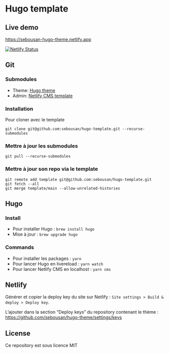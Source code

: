 # Hugo template

## Live demo
https://sebousan-hugo-theme.netlify.app

[![Netlify Status](https://api.netlify.com/api/v1/badges/5a4fa061-e7a5-4e66-9612-4fae713bda09/deploy-status)](https://app.netlify.com/sites/sebousan-hugo-theme/deploys)

## Git

### Submodules
* Theme: [Hugo theme](https://github.com/sebousan/hugo-theme)
* Admin: [Netlify CMS template](https://github.com/sebousan/netlify-cms-template)

### Installation
Pour cloner avec le template
```
git clone git@github.com:sebousan/hugo-template.git --recurse-submodules
```

### Mettre à jour les submodules
```
git pull --recurse-submodules
```

### Mettre à jour son repo via le template

```
git remote add template git@github.com:sebousan/hugo-template.git
git fetch --all
git merge template/main --allow-unrelated-histories
```

## Hugo

### Install

* Pour installer Hugo : `brew install hugo`
* Mise à jour : `brew upgrade hugo`

### Commands

* Pour installer les packages : `yarn`
* Pour lancer Hugo en livereload : `yarn watch`
* Pour lancer Netlify CMS en localhost : `yarn cms`

## Netlify

Générer et copier la deploy key du site sur Netlify : `Site settings > Build & deploy > Deploy key`.

L’ajouter dans la section “Deploy keys” du repository contenant le thème : https://github.com/sebousan/hugo-theme/settings/keys


## License
Ce repository est sous licence MIT
